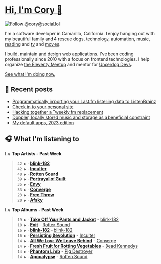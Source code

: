 # [Hi, I'm Cory 👋](https://coryd.dev)

[![Follow @cory@social.lol](https://img.shields.io/mastodon/follow/109606224363698309?domain=https%3A%2F%2Fsocial.lol&style=for-the-badge&logo=Mastodon&logoColor=white&labelColor=6364FF)](https://social.lol/@cory)

I'm a software developer in Camarillo, California. I enjoy hanging out with my beautiful family and 4 rescue dogs, technology, automation, [music](https://last.fm/user/coryd_), [reading](https://app.thestorygraph.com/profile/coryd) and [tv](https://trakt.tv/users/cdransf) and [movies](https://trakt.tv/users/cdransf).

I build, maintain and design web applications. I've been coding professionally since 2010 with a focus on frontend technologies. I help organize [the Eleventy Meetup](https://11tymeetup.dev/) and mentor for [Underdog Devs](https://www.underdogdevs.org/).

[See what I'm doing now.](https://coryd.dev/now)

## 📝 Recent posts

<!-- BLOGPOSTS:START -->
- [Programmatically importing your Last.fm listening data to ListenBrainz](https://coryd.dev/posts/2023/programmatically-importing-your-lastfm-listening-data-to-listenbrainz/)
- [Check in to your personal site](https://coryd.dev/posts/2023/check-in-to-your-personal-site/)
- [Hacking together a Tweekly.fm replacement](https://coryd.dev/posts/2023/hacking-together-a-tweeklyfm-repalcement/)
- [Doppler, locally stored music and storage as a beneficial constraint](https://coryd.dev/posts/2023/locally-stored-music-and-storage-as-a-meaningful-constraint/)
- [My default apps, 2023 edition](https://coryd.dev/posts/2023/default-apps-2023/)
<!-- BLOGPOSTS:END -->

## 🎧 What I'm listening to

<!--START_LASTFM_ARTISTS:{"period": "7day", "rows": 8}-->
<a href="https://last.fm" target="_blank"><img src="https://user-images.githubusercontent.com/17434202/215290617-e793598d-d7c9-428f-9975-156db1ba89cc.svg" alt="Last.fm Logo" width="18" height="13"/></a> **Top Artists - Past Week**

> `42 ▶️` ∙ **[blink-182](https://www.last.fm/music/blink-182)**<br/>
> `42 ▶️` ∙ **[Inculter](https://www.last.fm/music/Inculter)**<br/>
> `40 ▶️` ∙ **[Rotten Sound](https://www.last.fm/music/Rotten+Sound)**<br/>
> `39 ▶️` ∙ **[Portrayal of Guilt](https://www.last.fm/music/Portrayal+of+Guilt)**<br/>
> `35 ▶️` ∙ **[Envy](https://www.last.fm/music/Envy)**<br/>
> `33 ▶️` ∙ **[Converge](https://www.last.fm/music/Converge)**<br/>
> `23 ▶️` ∙ **[Free Throw](https://www.last.fm/music/Free+Throw)**<br/>
> `20 ▶️` ∙ **[Afsky](https://www.last.fm/music/Afsky)**<br/>
<!--END_LASTFM_ARTISTS-->

<!--START_LASTFM_ALBUMS:{"period": "7day", "rows": 8}-->
<a href="https://last.fm" target="_blank"><img src="https://user-images.githubusercontent.com/17434202/215290617-e793598d-d7c9-428f-9975-156db1ba89cc.svg" alt="Last.fm Logo" width="18" height="13"/></a> **Top Albums - Past Week**

> `19 ▶️` ∙ **[Take Off Your Pants and Jacket](https://www.last.fm/music/blink-182/Take+Off+Your+Pants+and+Jacket)** - [blink-182](https://www.last.fm/music/blink-182)<br/>
> `18 ▶️` ∙ **[Exit](https://www.last.fm/music/Rotten+Sound/Exit)** - [Rotten Sound](https://www.last.fm/music/Rotten+Sound)<br/>
> `16 ▶️` ∙ **[blink-182](https://www.last.fm/music/blink-182/blink-182)** - [blink-182](https://www.last.fm/music/blink-182)<br/>
> `16 ▶️` ∙ **[Persisting Devolution](https://www.last.fm/music/Inculter/Persisting+Devolution)** - [Inculter](https://www.last.fm/music/Inculter)<br/>
> `14 ▶️` ∙ **[All We Love We Leave Behind](https://www.last.fm/music/Converge/All+We+Love+We+Leave+Behind)** - [Converge](https://www.last.fm/music/Converge)<br/>
> `14 ▶️` ∙ **[Fresh Fruit for Rotting Vegetables](https://www.last.fm/music/Dead+Kennedys/Fresh+Fruit+for+Rotting+Vegetables)** - [Dead Kennedys](https://www.last.fm/music/Dead+Kennedys)<br/>
> `14 ▶️` ∙ **[Phantom Limb](https://www.last.fm/music/Pig+Destroyer/Phantom+Limb)** - [Pig Destroyer](https://www.last.fm/music/Pig+Destroyer)<br/>
> `14 ▶️` ∙ **[Apocalypse](https://www.last.fm/music/Rotten+Sound/Apocalypse)** - [Rotten Sound](https://www.last.fm/music/Rotten+Sound)<br/>
<!--END_LASTFM_ALBUMS-->
